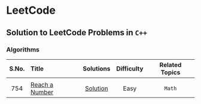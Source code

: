 # LeetCode

## Solution to LeetCode Problems in ```C++```

### Algorithms

|  S.No. |                          Title                                       | Solutions |  Difficulty | Related Topics | 
| :---:  |                          :---                                        |  :---:    |  :---:      | :---:          |
||||||||
|  754  | [Reach a Number](https://leetcode.com/problems/reach-a-number)             | [Solution](https://github.com/moulikcipherX/LeetCode/tree/master/754.%20Reach%20a%20Number) | Easy | ```Math```

